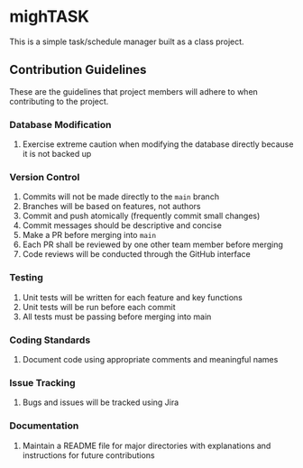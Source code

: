 # mighTASK

This is a simple task/schedule manager built as a class project.

## Contribution Guidelines

These are the guidelines that project members will adhere to when contributing
to the project.

### Database Modification

1. Exercise extreme caution when modifying the database directly because it is
not backed up

### Version Control

1. Commits will not be made directly to the `main` branch
1. Branches will be based on features, not authors
1. Commit and push atomically (frequently commit small changes)
1. Commit messages should be descriptive and concise
1. Make a PR before merging into `main`
1. Each PR shall be reviewed by one other team member before merging
1. Code reviews will be conducted through the GitHub interface

### Testing

1. Unit tests will be written for each feature and key functions
1. Unit tests will be run before each commit
1. All tests must be passing before merging into main

### Coding Standards

1. Document code using appropriate comments and meaningful names

### Issue Tracking

1. Bugs and issues will be tracked using Jira

### Documentation

1. Maintain a README file for major directories with explanations and
instructions for future contributions
